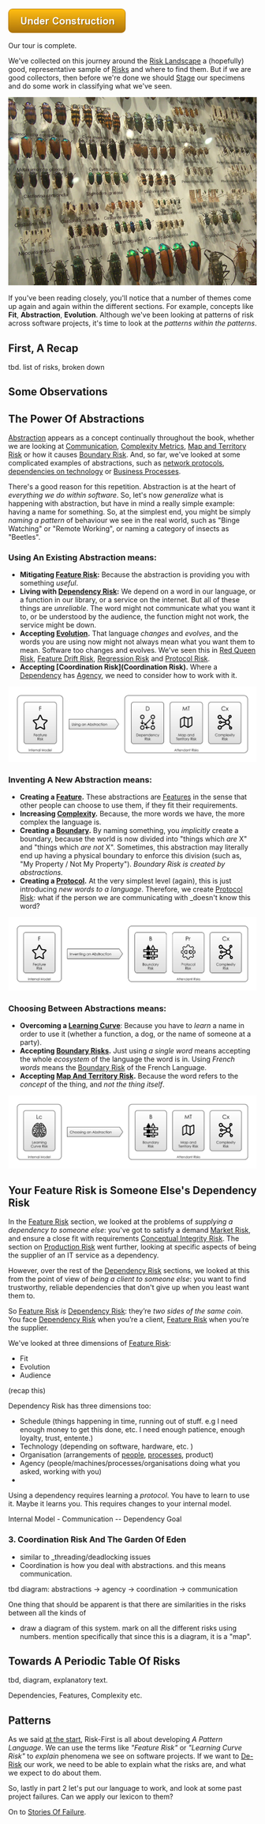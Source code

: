 ![Under Construction](images/state/uc.png)

Our tour is complete.  

We've collected on this journey around the [Risk Landscape](Risk-Landscape) a (hopefully) good, representative sample of [Risks](Glossary#Risk) and where to find them.  But if we are good collectors, then before we're done we should [Stage](https://en.wikipedia.org/wiki/Entomological_equipment_for_mounting_and_storage) our specimens and do some work in classifying what we've seen.

![Staged and Classified Beetle Collection, (Credit: Fir0002, Wikipedia)](images/Beetle_collection.jpg)

If you've been reading closely, you'll notice that a number of themes come up again and again within the different sections.   For example, concepts like **Fit**, **Abstraction**, **Evolution**.  Although we've been looking at patterns of risk across software projects, it's time to look at the _patterns within the patterns_. 

## First, A Recap

tbd.  list of risks, broken down

## Some Observations

## The Power Of Abstractions

[Abstraction](Glossary#abstraction) appears as a concept continually throughout the book, whether we are looking at [Communication](Communication-Risk), [Complexity Metrics](Complexity-Risk#kolmogorov-complexity), [Map and Territory Risk](Map-And-Territory-Risk) or how it causes [Boundary Risk](Boundary-Risk).  And, so far, we've looked at some complicated examples of abstractions, such as [network protocols](Communication-Risk#network), [dependencies on technology](Software-Dependency-Risk#software-tools) or [Business Processes](Process-Risk#the-purpose-of-process).

There's a good reason for this repetition.   Abstraction is at the heart of _everything we do within software_.  So, let's now _generalize_ what is happening with abstraction, but have in mind a really simple example:  having a name for something.   So, at the simplest end, you might be simply _naming a pattern_ of behaviour we see in the real world, such as "Binge Watching" or "Remote Working", or naming a category of insects as "Beetles".

### Using An Existing Abstraction means:

 - **Mitigating [Feature Risk]():** Because the abstraction is providing you with something _useful_.
 - **Living with [Dependency Risk]():**  We depend on a word in our language, or a function in our library, or a service on the internet.  But all of these things are _unreliable_.  The word might not communicate what you want it to, or be understood by the audience, the function might not work, the service might be down.
 - **Accepting [Evolution]().** That language _changes_ and _evolves_, and the words you are using now might not always mean what you want them to mean.  Software too changes and evolves.  We've seen this in [Red Queen Risk](), [Feature Drift Risk](), [Regression Risk]() and [Protocol Risk]().
 - **Accepting [Coordination Risk](Coordination Risk).**  Where a [Dependency]() has [Agency](), we need to consider how to work with it.
 
![Depending on an Abstraction](images/generated/staging-and-classifying/depending-abstraction.png)

### Inventing A New Abstraction means:  

- **Creating a [Feature](Feature-Risk).**  These abstractions are [Features](Feature-Risk) in the sense that other people can choose to use them, if they fit their requirements.  
- **Increasing [Complexity](Complexity-Risk).** Because, the more words we have, the more complex the language is.
- **Creating a [Boundary](Boundary-Risk).**  By naming something, you _implicitly_ create a boundary, because the world is now divided into "things which _are_ X" and "things which _are not_ X".   Sometimes, this abstraction may literally end up having a physical boundary to enforce this division (such as, "My Property / Not My Property"). _Boundary Risk is created by abstractions._
- **Creating a [Protocol](Communication-Risk#protocol).**  At the very simplest level (again), this is just introducing _new words to a language_.   Therefore, we create [Protocol Risk](Communication-Risk#protocol-risk):  what if the person we are communicating with _doesn't know this word?  
    
![Inventing an Abstraction](images/generated/staging-and-classifying/inventing-abstraction.png)

### Choosing Between Abstractions means:

 - **Overcoming a [Learning Curve](Communication-Risk#learning-curve)**:  Because you have to _learn_ a name in order to use it (whether a function, a dog, or the name of someone at a party).
 - **Accepting [Boundary Risks](Boundary-Risk).**  Just using _a single word_ means accepting the whole _ecosystem_ of the language the word is in.  Using _French words_ means the [Boundary Risk](Boundary-Risk) of the French Language. 
 - **Accepting [Map And Territory Risk]().** Because the word refers to the _concept_ of the thing, and _not the thing itself_.

![Choosing an Abstraction](images/generated/staging-and-classifying/choosing-abstraction.png)

## Your Feature Risk is Someone Else's Dependency Risk

In the [Feature Risk](Feature-Risk) section, we looked at the problems of _supplying a dependency to someone else_:  you've got to satisfy a demand [Market Risk](), and ensure a close fit with requirements [Conceptual Integrity Risk]().  The section on [Production Risk]() went further, looking at specific aspects of being the supplier of an IT service as a dependency.  

However, over the rest of the [Dependency Risk](Dependency-Risk) sections, we looked at this from the point of view of _being a client to someone else_:  you want to find trustworthy, reliable dependencies that don't give up when you least want them to.

So [Feature Risk](Feature-Risk) _is_ [Dependency Risk](Dependency-Risk):  they’re _two sides of the same coin_.  You face [Dependency Risk]() when you’re a client, [Feature Risk]() when you’re the supplier.   

We've looked at three dimensions of [Feature Risk]():
  - Fit
  - Evolution
  - Audience
  
(recap this)  
  
Dependency Risk has three dimensions too:

- Schedule (things happening in time, running out of stuff.  e.g I need enough money to get this done, etc.  I need enough patience, enough loyalty, trust, entente.)
- Technology (depending on software, hardware, etc.  )
- Organisation (arrangements of [people](), [processes](), product)
- Agency (people/machines/processes/organisations doing what you asked, working with you)
- 

Using a dependency requires learning a _protocol_.    You have to learn to use it.  Maybe it learns you.  This requires changes to your internal model.  


Internal Model      - Communication --  Dependency
   Goal 

### 3.  Coordination Risk And The Garden Of Eden

- similar to _threading/deadlocking issues 
- Coordination is how you deal with abstractions.  and this means communication.

tbd diagram: abstractions -> agency -> coordination -> communication

One thing that should be apparent is that there are similarities in the risks between all the kinds of

- draw a diagram of this system.  mark on all the different risks using numbers.  mention specifically that since this is a diagram, it is a "map".

## Towards A Periodic Table Of Risks

tbd, diagram, explanatory text.

Dependencies, Features, Complexity etc.


## Patterns

As we said [at the start](A-Pattern-Language), Risk-First is all about developing _A Pattern Language_.  We can use the terms like _"Feature Risk"_ or _"Learning Curve Risk"_ to _explain_ phenomena we see on software projects.   If we want to [De-Risk](De-Risking) our work, we need to be able to explain what the risks are, and what we expect to do about them.

So, lastly in part 2 let's put our language to work, and look at some past project failures.  Can we apply our lexicon to them?  

On to [Stories Of Failure](Stories-Of-Failure).
